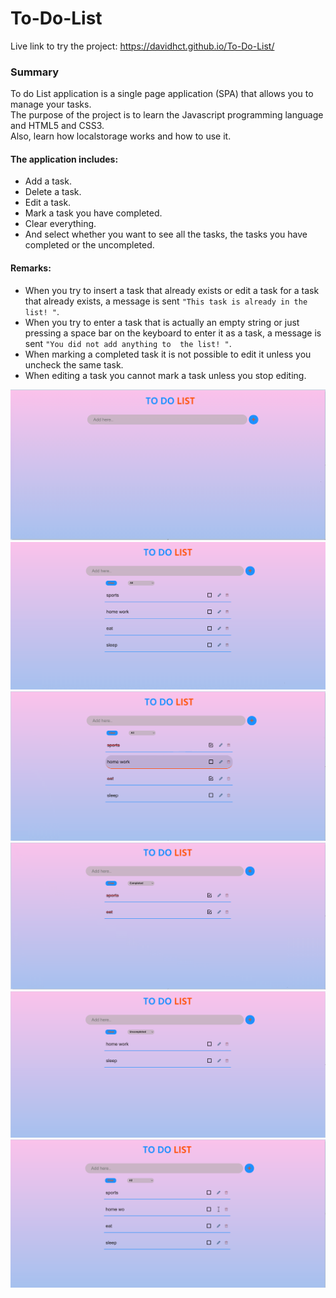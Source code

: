 # To-Do-List

Live link to try the project: https://davidhct.github.io/To-Do-List/

### Summary
To do List application is a single page application (SPA) that allows you to manage your tasks.<br>
The purpose of the project is to learn the Javascript programming language and HTML5 and CSS3.<br>
Also, learn how localstorage works and how to use it. 

#### The application includes:
* Add a task.
* Delete a task.
* Edit a task.
* Mark a task you have completed.
* Clear everything.
* And select whether you want to see all the tasks, the tasks you have completed or the uncompleted.

#### Remarks:
* When you try to insert a task that already exists or edit a task for a task that already exists, a message is sent ```"This task is already in the list! "```.
* When you try to enter a task that is actually an empty string or just pressing a space bar on the keyboard to enter it as a task, a message is sent ```"You did not add anything to  the list! "```.
* When marking a completed task it is not possible to edit it unless you uncheck the same task.
* When editing a task you cannot mark a task unless you stop editing.


![picture](https://github.com/Davidhct/To-Do-List/blob/main/demo%20images/img_1.png)
![picture](https://github.com/Davidhct/To-Do-List/blob/main/demo%20images/img_2.png)
![picture](https://github.com/Davidhct/To-Do-List/blob/main/demo%20images/img_3.png)
![picture](https://github.com/Davidhct/To-Do-List/blob/main/demo%20images/img_4.png)
![picture](https://github.com/Davidhct/To-Do-List/blob/main/demo%20images/img_5.png)
![picture](https://github.com/Davidhct/To-Do-List/blob/main/demo%20images/img_6.png)





